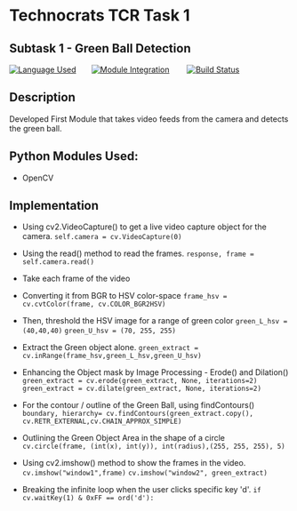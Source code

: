 # Technocrats TCR Task 1 
## Subtask 1 - Green Ball Detection

 [![Language Used](https://img.shields.io/badge/language%20used-python-orange)](https://github.com/hariketsheth/TCR_Task_1)&nbsp;&nbsp;&nbsp;&nbsp;&nbsp;&nbsp;  [![Module Integration](https://img.shields.io/badge/python--module-OpenCV-blue)](https://github.com/hariketsheth/TCR_Task_1) &nbsp;&nbsp;&nbsp;&nbsp;&nbsp;&nbsp;   [![Build Status](https://img.shields.io/badge/build-passing-green)](https://github.com/hariketsheth/TCR_Task_1)


## Description
Developed First Module that takes video feeds from the camera and detects the green ball.

## Python Modules Used:
- OpenCV 

## Implementation 
- Using cv2.VideoCapture() to get a live video capture object for the camera. 
            ```
            self.camera = cv.VideoCapture(0)
            ```
            
- Using the read() method to read the frames.
            ```
            response, frame = self.camera.read()
            ```
- Take each frame of the video
           
- Converting it from BGR to HSV color-space
           ```
            frame_hsv = cv.cvtColor(frame, cv.COLOR_BGR2HSV)
            ```
- Then, threshold the HSV image for a range of green color
            ```
            green_L_hsv = (40,40,40)
            ```
            ```
            green_U_hsv = (70, 255, 255)
            ```
- Extract the Green object alone.
            ```
            green_extract = cv.inRange(frame_hsv,green_L_hsv,green_U_hsv)
            ```
- Enhancing the Object mask by Image Processing - Erode() and Dilation()
            ```
            green_extract = cv.erode(green_extract, None, iterations=2)
            ```
            ```
            green_extract = cv.dilate(green_extract, None, iterations=2)
            ```
- For the contour / outline of the Green Ball, using findContours()
            ```
            boundary, hierarchy= cv.findContours(green_extract.copy(), cv.RETR_EXTERNAL,cv.CHAIN_APPROX_SIMPLE)
            ```
- Outlining the Green Object Area in the shape of a circle
            ```
            cv.circle(frame, (int(x), int(y)), int(radius),(255, 255, 255), 5)
            ```
- Using cv2.imshow() method to show the frames in the video.
            ```
            cv.imshow("window1",frame)
            ```
            ```
            cv.imshow("window2", green_extract)
            ```
- Breaking the infinite loop when the user clicks specific key 'd'.
            ```
            if cv.waitKey(1) & 0xFF == ord('d'):
            ```
